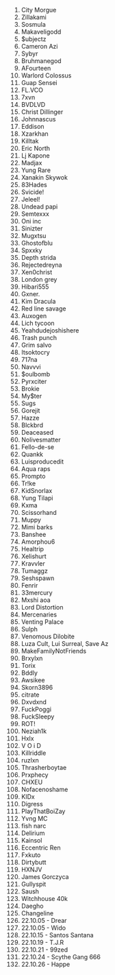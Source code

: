 1. City Morgue
1. Zillakami
1. Sosmula
1. Makaveligodd
1. $ubjectz
1. Cameron Azi
1. Sybyr
1. Bruhmanegod
1. AFourteen
1. Warlord Colossus
1. Guap Sensei
1. FL.VCO
1. 7xvn
1. BVDLVD
1. Christ Dillinger
1. Johnnascus
1. Eddison
1. Xzarkhan
1. Killtak
1. Eric North
1. Lj Kapone
1. Madjax
1. Yung Rare
1. Xanakin Skywok
1. 83Hades
1. Svicide!
1. Jeleel!
1. Undead papi
1. Semtexxx
1. Oni inc
1. Sinizter
1. Mugxtsu
1. Ghostofblu
1. Spxxky
1. Depth strida
1. Rejectedreyna
1. Xen0christ
1. London grey
1. Hibari555
1. Gxner.
1. Kim Dracula
1. Red line savage
1. Auxogen
1. Lich tycoon
1. Yeahdudejoshishere
1. Trash punch
1. Grim salvo
1. Itsoktocry
1. 717na
1. Navvvi
1. $oulbomb
1. Pyrxciter
1. Brokie
1. My$ter
1. Sugs
1. Gorejit
1. Hazze
1. Blckbrd
1. Deaceased
1. Nolivesmatter
1. Fello-de-se
1. Quankk
1. Luisproducedit
1. Aqua raps
1. Prompto
1. Tr!ke
1. KidSnorlax
1. Yung Tilapi
1. Kxma
1. Scissorhand
1. Muppy
1. Mimi barks
1. Banshee
1. Amorphou6
1. Healtrip
1. Xelishurt
1. Kravvler
1. Tumaggz
1. Seshspawn
1. Fenrir
1. 33mercury
1. Mxshi aoa
1. Lord Distortion
1. Mercenaries
1. Venting Palace
1. Sulph
1. Venomous Dilobite
1. Luza Cult, Lui Surreal, Save Az
1. MakeFamilyNotFriends
1. Brxylxn
1. Torix
1. Bddly
1. Awsikee
1. Skorn3896
1. citrate
1. Dxvdxnd
1. FuckPoggi
1. FuckSleepy
1. ROT!
1. Neziah1k
1. Hxlx
1. V O i D
1. Killriddle
1. ruzlxn
1. Thrasherboytae
1. Prxphecy
1. CHXEU
1. Nofacenoshame
1. KIDx
1. Digress
1. PlayThatBoiZay
1. Yvng MC
1. fish narc
1. Delirium
1. Kainsol
1. Eccentric Ren
1. Fxkuto
1. Dirtybutt
1. HXNJV
1. James Gorczyca
1. Gullyspit
1. Saush
1. Witchhouse 40k
1. Daegho
1. Changeline
1. 22.10.05 - Drear
1. 22.10.05 - Wido
1. 22.10.15 - Santos Santana
1. 22.10.19 - T.J.R
1. 22.10.21 - 99zed
1. 22.10.24 - Scythe Gang 666
1. 22.10.26 - Happe
